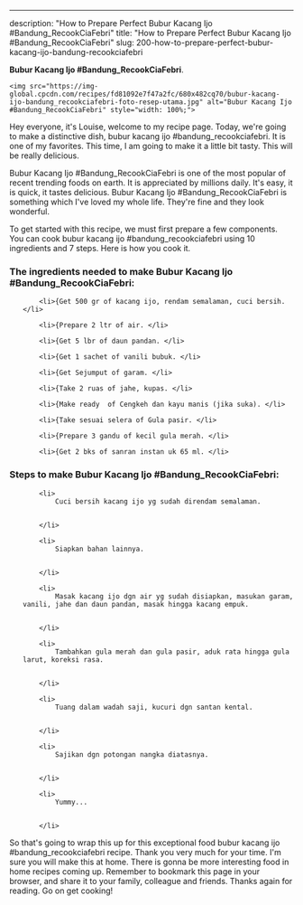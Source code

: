 ---
description: "How to Prepare Perfect Bubur Kacang Ijo #Bandung_RecookCiaFebri"
title: "How to Prepare Perfect Bubur Kacang Ijo #Bandung_RecookCiaFebri"
slug: 200-how-to-prepare-perfect-bubur-kacang-ijo-bandung-recookciafebri

<p>
	<strong>Bubur Kacang Ijo #Bandung_RecookCiaFebri</strong>. 
	
</p>
<p>
	
	<img src="https://img-global.cpcdn.com/recipes/fd81092e7f47a2fc/680x482cq70/bubur-kacang-ijo-bandung_recookciafebri-foto-resep-utama.jpg" alt="Bubur Kacang Ijo #Bandung_RecookCiaFebri" style="width: 100%;">
	
	
</p>
<p>
	Hey everyone, it's Louise, welcome to my recipe page. Today, we're going to make a distinctive dish, bubur kacang ijo #bandung_recookciafebri. It is one of my favorites. This time, I am going to make it a little bit tasty. This will be really delicious.
</p>
	
<p>
	Bubur Kacang Ijo #Bandung_RecookCiaFebri is one of the most popular of recent trending foods on earth. It is appreciated by millions daily. It's easy, it is quick, it tastes delicious. Bubur Kacang Ijo #Bandung_RecookCiaFebri is something which I've loved my whole life. They're fine and they look wonderful.
</p>
<p>
	
</p>

<p>
To get started with this recipe, we must first prepare a few components. You can cook bubur kacang ijo #bandung_recookciafebri using 10 ingredients and 7 steps. Here is how you cook it.
</p>

<h3>The ingredients needed to make Bubur Kacang Ijo #Bandung_RecookCiaFebri:</h3>

<ol>
	
		<li>{Get 500 gr of kacang ijo, rendam semalaman, cuci bersih. </li>
	
		<li>{Prepare 2 ltr of air. </li>
	
		<li>{Get 5 lbr of daun pandan. </li>
	
		<li>{Get 1 sachet of vanili bubuk. </li>
	
		<li>{Get Sejumput of garam. </li>
	
		<li>{Take 2 ruas of jahe, kupas. </li>
	
		<li>{Make ready  of Cengkeh dan kayu manis (jika suka). </li>
	
		<li>{Take sesuai selera of Gula pasir. </li>
	
		<li>{Prepare 3 gandu of kecil gula merah. </li>
	
		<li>{Get 2 bks of sanran instan uk 65 ml. </li>
	
</ol>
<p>
	
</p>

<h3>Steps to make Bubur Kacang Ijo #Bandung_RecookCiaFebri:</h3>

<ol>
	
		<li>
			Cuci bersih kacang ijo yg sudah direndam semalaman.
			
			
		</li>
	
		<li>
			Siapkan bahan lainnya.
			
			
		</li>
	
		<li>
			Masak kacang ijo dgn air yg sudah disiapkan, masukan garam, vanili, jahe dan daun pandan, masak hingga kacang empuk.
			
			
		</li>
	
		<li>
			Tambahkan gula merah dan gula pasir, aduk rata hingga gula larut, koreksi rasa.
			
			
		</li>
	
		<li>
			Tuang dalam wadah saji, kucuri dgn santan kental.
			
			
		</li>
	
		<li>
			Sajikan dgn potongan nangka diatasnya.
			
			
		</li>
	
		<li>
			Yummy...
			
			
		</li>
	
</ol>

<p>
	
</p>

<p>
	So that's going to wrap this up for this exceptional food bubur kacang ijo #bandung_recookciafebri recipe. Thank you very much for your time. I'm sure you will make this at home. There is gonna be more interesting food in home recipes coming up. Remember to bookmark this page in your browser, and share it to your family, colleague and friends. Thanks again for reading. Go on get cooking!
</p>
